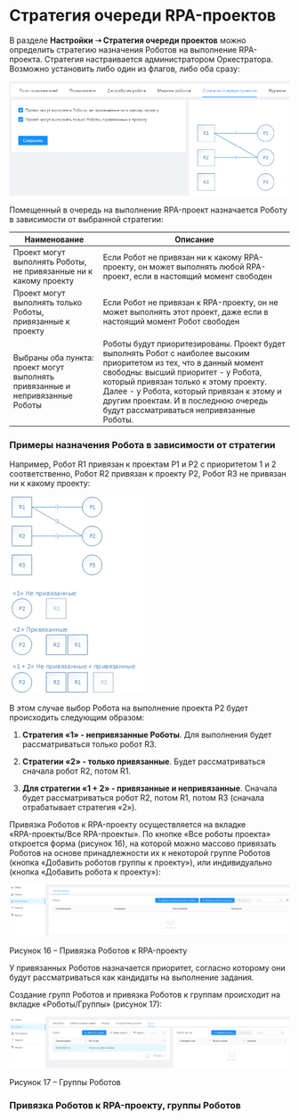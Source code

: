 # Стратегия очереди RPA-проектов

В разделе **Настройки ➝ Стратегия очереди проектов** можно определить стратегию назначения Роботов на выполнение RPA-проекта. Стратегия настраивается администратором Оркестратора. Возможно установить либо один из флагов, либо оба сразу:

![](<../../.gitbook/assets/0 (9)>)

Помещенный в очередь на выполнение RPA-проект назначается Роботу в зависимости от выбранной стратегии:

Наименование                                                      | Описание                                                                                                              |
| ----------------------------------------------------------------- | --------------------------------------------------------------------------------------------------------------------- |
| Проект могут выполнять Роботы, не привязанные ни к какому проекту | Если Робот не привязан ни к какому RPA-проекту, он может выполнять любой RPA-проект, если в настоящий момент свободен |
| Проект могут выполнять только Роботы, привязанные к проекту       | Если Робот не привязан к RPA-проекту, он не может выполнять этот проект, даже если в настоящий момент Робот свободен  |
| Выбраны оба пункта: проект могут выполнять привязанные и непривязанные Роботы | Роботы будут приоритезированы. Проект будет выполнять Робот с наиболее высоким приоритетом из тех, что в данный момент свободны: высший приоритет - у Робота, который привязан только к этому проекту. Далее - у Робота, который привязан к этому и другим проектам. И в последнюю очередь будут рассматриваться непривязанные Роботы.   |


### Примеры назначения Робота в зависимости от стратегии

Например, Робот R1 привязан к проектам P1 и P2 с приоритетом 1 и 2 соответственно, Робот R2 привязан к проекту P2, Робот R3 не привязан ни к какому проекту:

![](<../../.gitbook/assets/image (537).png>)

В этом случае выбор Робота на выполнение проекта P2 будет происходить следующим образом:

1. **Стратегия «1» - непривязанные Роботы**. Для выполнения будет рассматриваться только робот R3.

2. **Стратегии «2» - только привязанные**. Будет рассматриваться сначала робот R2, потом R1.

3. **Для стратегии «1 + 2» - привязанные и непривязанные**. Сначала будет рассматриваться робот R2, потом R1, потом R3 (сначала отрабатывает стратегия «2»).


Привязка Роботов к RPA-проекту осуществляется на вкладке\
«RPA-проекты/Все RPA-проекты». По кнопке «Все роботы проекта» откроется форма (рисунок 16), на которой можно массово привязать Роботов на основе принадлежности их к некоторой группе Роботов (кнопка «Добавить роботов группы к проекту»), или индивидуально (кнопка «Добавить робота к проекту»):

![](<../../.gitbook/assets/1 (2)>)

Рисунок 16 – Привязка Роботов к RPA-проекту

У привязанных Роботов назначается приоритет, согласно которому они будут рассматриваться как кандидаты на выполнение задания.

Создание групп Роботов и привязка Роботов к группам происходит на вкладке «Роботы/Группы» (рисунок 17):

![](<../../.gitbook/assets/2 (1)>)

Рисунок 17 – Группы Роботов

### Привязка Роботов к RPA-проекту, группы Роботов
